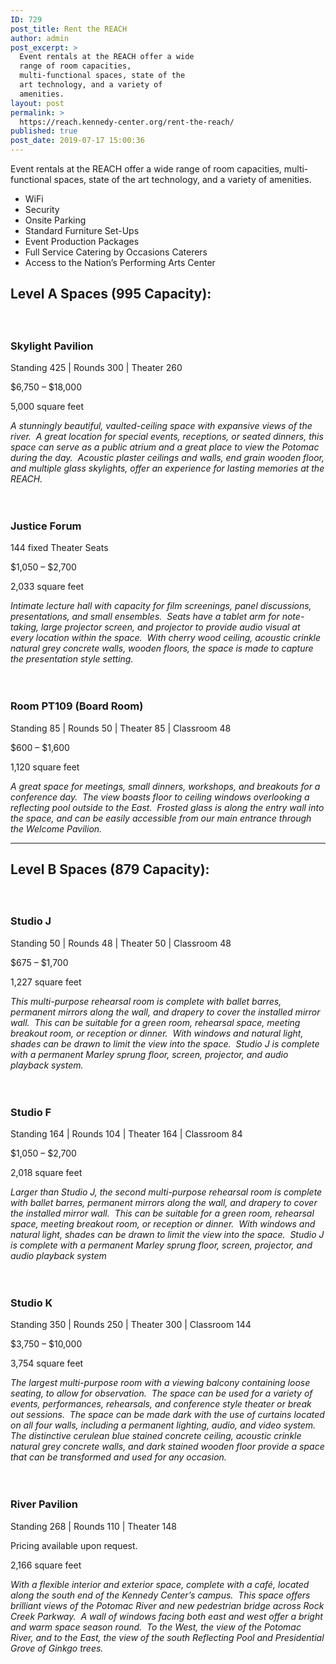 ```yaml
---
ID: 729
post_title: Rent the REACH
author: admin
post_excerpt: >
  Event rentals at the REACH offer a wide
  range of room capacities,
  multi-functional spaces, state of the
  art technology, and a variety of
  amenities.
layout: post
permalink: >
  https://reach.kennedy-center.org/rent-the-reach/
published: true
post_date: 2019-07-17 15:00:36
---
```

<p>Event rentals at the REACH offer a wide range of room capacities, multi-functional spaces, state of the art technology, and a variety of amenities.</p>
<ul>
<li>WiFi</li>
<li>Security</li>
<li>Onsite Parking</li>
<li>Standard Furniture Set-Ups</li>
<li>Event Production Packages</li>
<li>Full Service Catering by Occasions Caterers</li>
<li>Access to the Nation’s Performing Arts Center</li>
</ul>

<!-- wp:heading -->
<h2><strong>Level A Spaces (995 Capacity):</strong></h2>
<!-- /wp:heading -->

<!-- wp:media-text {"mediaPosition":"right","mediaId":606,"mediaType":"image","isStackedOnMobile":true,"className":"media-card"} -->
<div class="wp-block-media-text alignwide has-media-on-the-right is-stacked-on-mobile media-card"><figure class="wp-block-media-text__media"><img src="https://reach.kennedy-center.org/wp-content/uploads/2019/03/spaces__0004_skylight_pavilion.jpg" alt="" class="wp-image-606"/></figure><div class="wp-block-media-text__content"><!-- wp:heading {"level":3} -->
<h3> <br>Skylight Pavilion </h3>
<!-- /wp:heading -->

<!-- wp:paragraph -->
<p>Standing 425 | Rounds 300 | Theater 260</p>
<!-- /wp:paragraph -->

<!-- wp:paragraph -->
<p>$6,750 – $18,000</p>
<!-- /wp:paragraph -->

<!-- wp:paragraph -->
<p>5,000 square feet</p>
<!-- /wp:paragraph -->

<!-- wp:paragraph -->
<p><em>A stunningly beautiful, vaulted-ceiling space with expansive views of the river.&nbsp; A great location for special events, receptions, or seated dinners, this space can serve as a public atrium and a great place to view the Potomac during the day.&nbsp; Acoustic plaster ceilings and walls, end grain wooden floor, and multiple glass skylights, offer an experience for lasting memories at the REACH.</em></p>
<!-- /wp:paragraph --></div></div>
<!-- /wp:media-text -->

<!-- wp:media-text {"mediaPosition":"right","mediaId":605,"mediaType":"image","isStackedOnMobile":true,"className":"media-card"} -->
<div class="wp-block-media-text alignwide has-media-on-the-right is-stacked-on-mobile media-card"><figure class="wp-block-media-text__media"><img src="https://reach.kennedy-center.org/wp-content/uploads/2019/03/spaces__0003_justice_forum.jpg" alt="" class="wp-image-605"/></figure><div class="wp-block-media-text__content"><!-- wp:heading {"level":3} -->
<h3> <br>Justice Forum</h3>
<!-- /wp:heading -->

<!-- wp:paragraph -->
<p>144 fixed Theater Seats</p>
<!-- /wp:paragraph -->

<!-- wp:paragraph -->
<p>$1,050 – $2,700</p>
<!-- /wp:paragraph -->

<!-- wp:paragraph -->
<p>2,033 square feet</p>
<!-- /wp:paragraph -->

<!-- wp:paragraph -->
<p><em>Intimate lecture hall with capacity for film screenings, panel discussions, presentations, and small ensembles.&nbsp; Seats have a tablet arm for note-taking, large projector screen, and projector to provide audio visual at every location within the space.&nbsp; With cherry wood ceiling, acoustic crinkle natural grey concrete walls, wooden floors, the space is made to capture the presentation style setting.</em></p>
<!-- /wp:paragraph --></div></div>
<!-- /wp:media-text -->

<!-- wp:media-text {"mediaPosition":"right","mediaId":603,"mediaType":"image","isStackedOnMobile":true,"className":"media-card"} -->
<div class="wp-block-media-text alignwide has-media-on-the-right is-stacked-on-mobile media-card"><figure class="wp-block-media-text__media"><img src="https://reach.kennedy-center.org/wp-content/uploads/2019/03/spaces__0001_room_pt109.jpg" alt="" class="wp-image-603"/></figure><div class="wp-block-media-text__content"><!-- wp:heading {"level":3} -->
<h3> <br>Room PT109 (Board Room)</h3>
<!-- /wp:heading -->

<!-- wp:paragraph -->
<p>Standing 85 | Rounds 50 | Theater 85 | Classroom 48</p>
<!-- /wp:paragraph -->

<!-- wp:paragraph -->
<p>$600 – $1,600</p>
<!-- /wp:paragraph -->

<!-- wp:paragraph -->
<p>1,120 square feet</p>
<!-- /wp:paragraph -->

<!-- wp:paragraph -->
<p><em>A great space for meetings, small dinners, workshops, and breakouts for a conference day.&nbsp; The view boasts floor to ceiling windows overlooking a reflecting pool outside to the East.&nbsp; Frosted glass is along the entry wall into the space, and can be easily accessible from our main entrance through the Welcome Pavilion.</em></p>
<!-- /wp:paragraph --></div></div>
<!-- /wp:media-text -->

<!-- wp:separator -->
<hr class="wp-block-separator"/>
<!-- /wp:separator -->

<!-- wp:heading -->
<h2><strong>Level B Spaces (879 Capacity):</strong></h2>
<!-- /wp:heading -->

<!-- wp:media-text {"mediaPosition":"right","mediaId":608,"mediaType":"image","isStackedOnMobile":true,"className":"media-card"} -->
<div class="wp-block-media-text alignwide has-media-on-the-right is-stacked-on-mobile media-card"><figure class="wp-block-media-text__media"><img src="https://reach.kennedy-center.org/wp-content/uploads/2019/03/spaces__0006_studios_jfk.jpg" alt="" class="wp-image-608"/></figure><div class="wp-block-media-text__content"><!-- wp:heading {"level":3} -->
<h3> <br>Studio J   </h3>
<!-- /wp:heading -->

<!-- wp:paragraph -->
<p>Standing 50 | Rounds 48 | Theater 50 | Classroom 48</p>
<!-- /wp:paragraph -->

<!-- wp:paragraph -->
<p>$675 – $1,700</p>
<!-- /wp:paragraph -->

<!-- wp:paragraph -->
<p>1,227 square feet</p>
<!-- /wp:paragraph -->

<!-- wp:paragraph -->
<p><em>This multi-purpose rehearsal room is complete with ballet barres, permanent mirrors along the wall, and drapery to cover the installed mirror wall.&nbsp; This can be suitable for a green room, rehearsal space, meeting breakout room, or reception or dinner.&nbsp; With windows and natural light, shades can be drawn to limit the view into the space.&nbsp; Studio J is complete with a permanent Marley sprung floor, screen, projector, and audio playback system.</em></p>
<!-- /wp:paragraph --></div></div>
<!-- /wp:media-text -->

<!-- wp:media-text {"mediaPosition":"right","mediaId":608,"mediaType":"image","isStackedOnMobile":true,"className":"media-card"} -->
<div class="wp-block-media-text alignwide has-media-on-the-right is-stacked-on-mobile media-card"><figure class="wp-block-media-text__media"><img src="https://reach.kennedy-center.org/wp-content/uploads/2019/03/spaces__0006_studios_jfk.jpg" alt="" class="wp-image-608"/></figure><div class="wp-block-media-text__content"><!-- wp:heading {"level":3} -->
<h3> <br>Studio F </h3>
<!-- /wp:heading -->

<!-- wp:paragraph -->
<p>Standing 164 | Rounds 104 | Theater 164 | Classroom 84</p>
<!-- /wp:paragraph -->

<!-- wp:paragraph -->
<p>$1,050 – $2,700</p>
<!-- /wp:paragraph -->

<!-- wp:paragraph -->
<p>2,018 square feet</p>
<!-- /wp:paragraph -->

<!-- wp:paragraph -->
<p><em>Larger than Studio J, the second multi-purpose rehearsal room is complete with ballet barres, permanent mirrors along the wall, and drapery to cover the installed mirror wall.&nbsp; This can be suitable for a green room, rehearsal space, meeting breakout room, or reception or dinner.&nbsp; With windows and natural light, shades can be drawn to limit the view into the space.&nbsp; Studio J is complete with a permanent Marley sprung floor, screen, projector, and audio playback system</em></p>
<!-- /wp:paragraph -->

<!-- wp:paragraph -->
<p></p>
<!-- /wp:paragraph --></div></div>
<!-- /wp:media-text -->

<!-- wp:media-text {"mediaPosition":"right","mediaId":608,"mediaType":"image","isStackedOnMobile":true,"className":"media-card"} -->
<div class="wp-block-media-text alignwide has-media-on-the-right is-stacked-on-mobile media-card"><figure class="wp-block-media-text__media"><img src="https://reach.kennedy-center.org/wp-content/uploads/2019/03/spaces__0006_studios_jfk.jpg" alt="" class="wp-image-608"/></figure><div class="wp-block-media-text__content"><!-- wp:heading {"level":3} -->
<h3> <br>Studio K </h3>
<!-- /wp:heading -->

<!-- wp:paragraph -->
<p>Standing 350 | Rounds 250 | Theater 300 | Classroom 144</p>
<!-- /wp:paragraph -->

<!-- wp:paragraph -->
<p>$3,750 – $10,000</p>
<!-- /wp:paragraph -->

<!-- wp:paragraph -->
<p>3,754 square feet</p>
<!-- /wp:paragraph -->

<!-- wp:paragraph -->
<p><em>The largest multi-purpose room with a viewing balcony containing loose seating, to allow for observation.&nbsp; The space can be used for a variety of events, performances, rehearsals, and conference style theater or break out sessions.&nbsp; The space can be made dark with the use of curtains located on all four walls, including a permanent lighting, audio, and video system.&nbsp; The distinctive cerulean blue stained concrete ceiling, acoustic crinkle natural grey concrete walls, and dark stained wooden floor provide a space that can be transformed and used for any occasion.</em></p>
<!-- /wp:paragraph -->

<!-- wp:paragraph -->
<p></p>
<!-- /wp:paragraph --></div></div>
<!-- /wp:media-text -->

<!-- wp:media-text {"mediaPosition":"right","mediaId":611,"mediaType":"image","isStackedOnMobile":true,"className":"media-card"} -->
<div class="wp-block-media-text alignwide has-media-on-the-right is-stacked-on-mobile media-card"><figure class="wp-block-media-text__media"><img src="https://reach.kennedy-center.org/wp-content/uploads/2019/03/spaces__0009_river_pavilion.jpg" alt="" class="wp-image-611"/></figure><div class="wp-block-media-text__content"><!-- wp:heading {"level":3} -->
<h3> <br>River Pavilion </h3>
<!-- /wp:heading -->

<!-- wp:paragraph -->
<p>Standing 268 | Rounds 110 | Theater 148</p>
<!-- /wp:paragraph -->

<!-- wp:paragraph -->
<p>Pricing available upon request.</p>
<!-- /wp:paragraph -->

<!-- wp:paragraph -->
<p>2,166 square feet</p>
<!-- /wp:paragraph -->

<!-- wp:paragraph -->
<p><em>With a flexible interior and exterior space, complete with a café, located along the south end of the Kennedy Center’s campus.&nbsp; This space offers brilliant views of the Potomac River and new pedestrian bridge across Rock Creek Parkway.&nbsp; A wall of windows facing both east and west offer a bright and warm space season round.&nbsp; To the West, the view of the Potomac River, and to the East, the view of the south Reflecting Pool and Presidential Grove of Ginkgo trees.</em></p>
<!-- /wp:paragraph --></div></div>
<!-- /wp:media-text -->

<!-- wp:columns {"columns":1} -->
<div class="wp-block-columns has-1-columns"><!-- wp:column -->
<div class="wp-block-column"></div>
<!-- /wp:column --></div>
<!-- /wp:columns -->